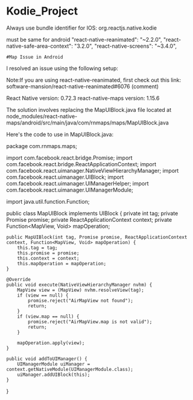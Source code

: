 # Kodie_Project

Always use bundle identifier for IOS: org.reactjs.native.kodie

must be same for android
    "react-native-reanimated": "~2.2.0",
    "react-native-safe-area-context": "3.2.0",
    "react-native-screens": "~3.4.0",

    #Map Issue in Android
    
I resolved an issue using the following setup:

Note:If you are using react-native-reanimated, first check out this link:
software-mansion/react-native-reanimated#6076 (comment)

React Native version: 0.72.3
react-native-maps version: 1.15.6

The solution involves replacing the MapUIBlock.java file located at node_modules/react-native-maps/android/src/main/java/com/rnmaps/maps/MapUIBlock.java

Here's the code to use in MapUIBlock.java:

package com.rnmaps.maps;

import com.facebook.react.bridge.Promise;
import com.facebook.react.bridge.ReactApplicationContext;
import com.facebook.react.uimanager.NativeViewHierarchyManager;
import com.facebook.react.uimanager.UIBlock;
import com.facebook.react.uimanager.UIManagerHelper;
import com.facebook.react.uimanager.UIManagerModule;

import java.util.function.Function;

public class MapUIBlock implements UIBlock {
    private int tag;
    private Promise promise;
    private ReactApplicationContext context;
    private Function<MapView, Void> mapOperation;

    public MapUIBlock(int tag, Promise promise, ReactApplicationContext context, Function<MapView, Void> mapOperation) {
        this.tag = tag;
        this.promise = promise;
        this.context = context;
        this.mapOperation = mapOperation;
    }

    @Override
    public void execute(NativeViewHierarchyManager nvhm) {
        MapView view = (MapView) nvhm.resolveView(tag);
        if (view == null) {
            promise.reject("AirMapView not found");
            return;
        }
        if (view.map == null) {
            promise.reject("AirMapView.map is not valid");
            return;
        }

        mapOperation.apply(view);
    }

    public void addToUIManager() {
        UIManagerModule uiManager = context.getNativeModule(UIManagerModule.class);
        uiManager.addUIBlock(this);
    }
}

